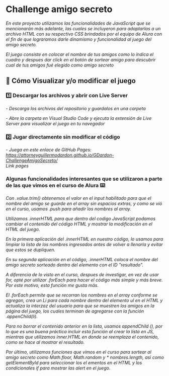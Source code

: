 # Challenge amigo secreto 

_En este proyecto utilizamos las funcionalidades de JavaScript que se mencionarán más adelante, las cuales se incluyeron para adaptarlas a un archivo HTML con su respectivo CSS brindados por el equipo de Alura con el fin de que lograramos darle dinamismo y funcionalidad al juego del amigo secreto._

_El juego consiste en colocar el nombre de tus amigos como lo indica el cuadro y despues dar click en el botón de sortear amigo para descubrir cual de tus amigos fué elegido como amigo secreto_

## 🚀 Cómo Visualizar y/o modificar el juego

### 1️⃣  Descargar los archivos y abrir con Live Server

_- Descarga los archivos del repositorio y guardalos en una carpeta_

_- Abre la carpeta en Visual Studio Code y ejecuta la extensión de Live Server para visualizar el juego en tu navegador_

### 2️⃣  Jugar directamente sin modificar el código  

_- Juega en este enlace de GitHub Pages: https://attorneyguillermodardon.github.io/GDardon-ChallengeAmigoSecreto/  
Link pages_

### Algunas funcionalidades interesantes que se utilizaron a parte de las que vimos en el curso de Alura ⌨️

_Con .value.trim() obtenemos el valor en el input habilitado para que el nombre del amigo se guarde en el array sin espacios extras, y como se vió en el curso, usamos .push para añadir los nombres al array._

_Utilizamos .innerHTML para que dentro del codigo JavaScript podamos cambiar el contenido del código HTML y mostrar la modificación en el HTML del juego._

_En la primera aplicación del .innerHTML en nuestro código, lo usamos para limpiar la lista de los nombres ingresados antes de volver a llenarla y evitar que estos se dupliquen._

_En su segunda aplicación en el código, .innerHTML coloca el nombre del amigo secreto sorteado dentro del elemento con el ID "resultado"._

_A diferencia de lo visto en el curso, despues de investigar, en vez de usar for, opté por utilizar .forEach para hacer el código más simple y más breve. Por este motivo, esta función me gusta más._

_El .forEach permite que se recorran los nombres en el array conforme se agregan, crea un Li para cada nombre dentro del elemento ul en el HTML y actualiza la interzaz del usuario para que se muestren los amigos en la página del juego, los cuales terminan de agregarse con la función .appenChild(li)._

_Para no borrar el contenido anterior en la lista, usamos appendChild (), por lo que es una buena práctica incluir esta función al crear la lista en JS, mientras que utilizamos inner.HTML en donde se reemplaza el contenido, como se hace al mostrar el resultado._

_Por último, utilizamos funciones que vimos en el curso para sortear al amigo secreto como Math.floor, Math.random y * nombres.length, asi como getElementById para seleccionar los el ementos en el HTML y los condicionales if para mostrar las alert en el juego._
